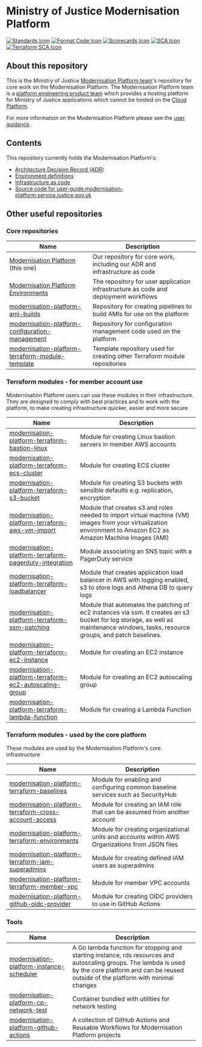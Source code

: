 # Ministry of Justice Modernisation Platform

[![Standards Icon]][Standards Link] [![Format Code Icon]][Format Code Link] [![Scorecards Icon]][Scorecards Link] [![SCA Icon]][SCA Link] [![Terraform SCA Icon]][Terraform SCA Link]

## About this repository

This is the Ministry of Justice [Modernisation Platform team](https://github.com/orgs/ministryofjustice/teams/modernisation-platform)'s repository for core work on the Modernisation Platform. The Modernisation Platform team is a [platform engineering product team](https://www.thoughtworks.com/radar/techniques/platform-engineering-product-teams) which provides a hosting platform for Ministry of Justice applications which cannot be hosted on the [Cloud Platform](https://user-guide.cloud-platform.service.justice.gov.uk/#cloud-platform-user-guide).

For more information on the Modernisation Platform please see the [user guidance](https://user-guide.modernisation-platform.service.justice.gov.uk).

## Contents

This repository currently holds the Modernisation Platform's:

- [Architecture Decision Record (ADR)](architecture-decision-record)
- [Environment definitions](environments)
- [Infrastructure as code](terraform)
- [Source code for user-guide.modernisation-platform.service.justice.gov.uk](source)

## Other useful repositories

### Core repositories

| Name                                                                                                                                      | Description                                                                         |
| ----------------------------------------------------------------------------------------------------------------------------------------- | ----------------------------------------------------------------------------------- |
| [Modernisation Platform](https://github.com/ministryofjustice/modernisation-platform) (this one)                                          | Our repository for core work, including our ADR and infrastructure as code          |
| [Modernisation Platform Environments](https://github.com/ministryofjustice/modernisation-platform-environments)                           | The repository for user application infrastructure as code and deployment workflows |
| [modernisation-platform-ami-builds](https://github.com/ministryofjustice/modernisation-platform-ami-builds)                               | Repository for creating pipelines to build AMIs for use on the platform             |
| [modernisation-platform-configuration-management](https://github.com/ministryofjustice/modernisation-platform-configuration-management)   | Repository for configuration management code used on the platform                   |
| [modernisation-platform-terraform-module-template](https://github.com/ministryofjustice/modernisation-platform-terraform-module-template) | Template repository used for creating other Terraform module repositories           |

### Terraform modules - for member account use

Modernisation Platform users can use these modules in their infrastructure. They are designed to comply with best practices and to work with the platform, to make creating infrastructure quicker, easier and more secure.

| Name                                                                                                                                                  | Description                                                                                                                                                                        |
| ----------------------------------------------------------------------------------------------------------------------------------------------------- | ---------------------------------------------------------------------------------------------------------------------------------------------------------------------------------- |
| [modernisation-platform-terraform-bastion-linux](https://github.com/ministryofjustice/modernisation-platform-terraform-bastion-linux)                 | Module for creating Linux bastion servers in member AWS accounts                                                                                                                   |
| [modernisation-platform-terraform-ecs-cluster](https://github.com/ministryofjustice/modernisation-platform-terraform-ecs-cluster)                     | Module for creating ECS cluster                                                                                                                                                    |
| [modernisation-platform-terraform-s3-bucket](https://github.com/ministryofjustice/modernisation-platform-terraform-s3-bucket)                         | Module for creating S3 buckets with sensible defaults e.g. replication, encryption                                                                                                 |
| [modernisation-platform-terraform-aws-vm-import](https://github.com/ministryofjustice/modernisation-platform-terraform-aws-vm-import)                 | Module that creates s3 and roles needed to import virtual machine (VM) images from your virtualization environment to Amazon EC2 as Amazon Machine Images (AMI)                    |
| [modernisation-platform-terraform-pagerduty-integration](https://github.com/ministryofjustice/modernisation-platform-terraform-pagerduty-integration) | Module associating an SNS topic with a PagerDuty service                                                                                                                           |
| [modernisation-platform-terraform-loadbalancer](https://github.com/ministryofjustice/modernisation-platform-terraform-loadbalancer)                   | Module that creates application load balancer in AWS with logging enabled, s3 to store logs and Athena DB to query logs                                                            |
| [modernisation-platform-terraform-ssm-patching](https://github.com/ministryofjustice/modernisation-platform-terraform-ssm-patching)                   | Module that automates the patching of ec2 instances via ssm. It creates an s3 bucket for log storage, as well as maintenance windows, tasks, resource groups, and patch baselines. |
| [modernisation-platform-terraform-ec2-instance](https://github.com/ministryofjustice/modernisation-platform-terraform-ec2-instance)                   | Module for creating an EC2 instance                                                                                                                                                |
| [modernisation-platform-terraform-ec2-autoscaling-group](https://github.com/ministryofjustice/modernisation-platform-terraform-ec2-autoscaling-group) | Module for creating an EC2 autoscaling group                                                                                                                                       |
| [modernisation-platform-terraform-lambda-function](https://github.com/ministryofjustice/modernisation-platform-terraform-lambda-function)             | Module for creating a Lambda Function                                                                                                                                              |

### Terraform modules - used by the core platform

These modules are used by the Modernisation Platform's core infrastructure

| Name                                                                                                                                                | Description                                                                                    |
| --------------------------------------------------------------------------------------------------------------------------------------------------- | ---------------------------------------------------------------------------------------------- |
| [modernisation-platform-terraform-baselines](https://github.com/ministryofjustice/modernisation-platform-terraform-baselines)                       | Module for enabling and configuring common baseline services such as SecurityHub               |
| [modernisation-platform-terraform-cross-account-access](https://github.com/ministryofjustice/modernisation-platform-terraform-cross-account-access) | Module for creating an IAM role that can be assumed from another account                       |
| [modernisation-platform-terraform-environments](https://github.com/ministryofjustice/modernisation-platform-terraform-environments)                 | Module for creating organizational units and accounts within AWS Organizations from JSON files |
| [modernisation-platform-terraform-iam-superadmins](https://github.com/ministryofjustice/modernisation-platform-terraform-iam-superadmins)           | Module for creating defined IAM users as superadmins                                           |
| [modernisation-platform-terraform-member-vpc](https://github.com/ministryofjustice/modernisation-platform-terraform-member-vpc)                     | Module for member VPC accounts                                                                 |
| [modernisation-platform-github-oidc-provider](https://github.com/ministryofjustice/modernisation-platform-github-oidc-provider)                     | Module for creating OIDC providers to use in GitHub Actions                                    |

### Tools

| Name                                                                                                                        | Description                                                                                                                                                                                           |
| --------------------------------------------------------------------------------------------------------------------------- | ----------------------------------------------------------------------------------------------------------------------------------------------------------------------------------------------------- |
| [modernisation-platform-instance-scheduler](https://github.com/ministryofjustice/modernisation-platform-instance-scheduler) | A Go lambda function for stopping and starting instance, rds resources and autoscaling groups. The lambda is used by the core platform and can be reused outside of the platform with minimal changes |
| [modernisation-platform-cp-network-test](https://github.com/ministryofjustice/modernisation-platform-cp-network-test)       | Container bundled with utilities for network testing                                                                                                                                                  |
| [modernisation-platform-github-actions](https://github.com/ministryofjustice/modernisation-platform-github-actions)         | A collection of GitHub Actions and Reusable Workflows for Modernisation Platform projects                                                                                                             |

[Standards Link]: https://github-community.service.justice.gov.uk/repository-standards/modernisation-platform "Repo standards badge."
[Standards Icon]: https://github-community.service.justice.gov.uk/repository-standards/api/modernisation-platform/badge
[Format Code Icon]: https://img.shields.io/github/actions/workflow/status/ministryofjustice/modernisation-platform/format-code.yml?labelColor=231f20&style=for-the-badge&label=Formate%20Code
[Format Code Link]: https://github.com/ministryofjustice/modernisation-platform/actions/workflows/format-code.yml
[Scorecards Icon]: https://img.shields.io/github/actions/workflow/status/ministryofjustice/modernisation-platform/scorecards.yml?branch=main&labelColor=231f20&style=for-the-badge&label=Scorecards
[Scorecards Link]: https://github.com/ministryofjustice/modernisation-platform/actions/workflows/scorecards.yml
[SCA Icon]: https://img.shields.io/github/actions/workflow/status/ministryofjustice/modernisation-platform/code-scanning.yml?branch=main&labelColor=231f20&style=for-the-badge&label=Secure%20Code%20Analysis
[SCA Link]: https://github.com/ministryofjustice/modernisation-platform/actions/workflows/code-scanning.yml
[Terraform SCA Icon]: https://img.shields.io/github/actions/workflow/status/ministryofjustice/modernisation-platform/code-scanning.yml?branch=main&labelColor=231f20&style=for-the-badge&label=Terraform%20Static%20Code%20Analysis
[Terraform SCA Link]: https://github.com/ministryofjustice/modernisation-platform/actions/workflows/terraform-static-analysis.yml
